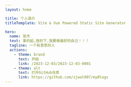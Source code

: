 ```yaml
---
layout: home

title: 个人简介
titleTemplate: Vite & Vue Powered Static Site Generator

hero:
  name: 张杰
  text: 拿的起,放的下,我要做最好的自己！！！
  tagline: 一个有意思的人
  actions:
    - theme: brand
      text: 开始
      link: /2023-12-03/2023-12-03-0001
    - theme: alt
      text: 打开GitHub仓库
      link: https://github.com/zjwal007/myBlogs
---
```

